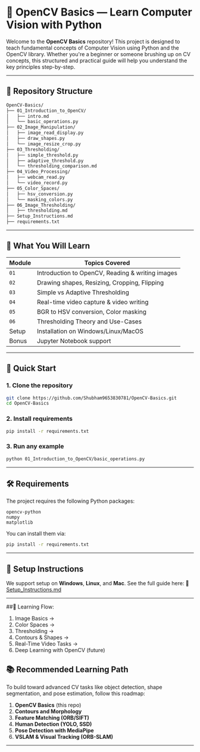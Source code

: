 
# 🧠 OpenCV Basics — Learn Computer Vision with Python

Welcome to the **OpenCV Basics** repository! This project is designed to teach fundamental concepts of Computer Vision using Python and the OpenCV library. Whether you're a beginner or someone brushing up on CV concepts, this structured and practical guide will help you understand the key principles step-by-step.

---

## 📂 Repository Structure

```bash
OpenCV-Basics/
├── 01_Introduction_to_OpenCV/
│   ├── intro.md
│   └── basic_operations.py
├── 02_Image_Manipulation/
│   ├── image_read_display.py
│   ├── draw_shapes.py
│   └── image_resize_crop.py
├── 03_Thresholding/
│   ├── simple_threshold.py
│   ├── adaptive_threshold.py
│   └── thresholding_comparison.md
├── 04_Video_Processing/
│   ├── webcam_read.py
│   └── video_record.py
├── 05_Color_Spaces/
│   ├── hsv_conversion.py
│   └── masking_colors.py
├── 06_Image_Thresholding/
│   ├── thresholding.md
├── Setup_Instructions.md
├── requirements.txt
```

---

## 📌 What You Will Learn

| Module | Topics Covered                                   |
| ------ | ------------------------------------------------ |
| `01`   | Introduction to OpenCV, Reading & writing images |
| `02`   | Drawing shapes, Resizing, Cropping, Flipping     |
| `03`   | Simple vs Adaptive Thresholding                  |
| `04`   | Real-time video capture & video writing          |
| `05`   | BGR to HSV conversion, Color masking             |
| `06`   | Thresholding Theory and Use-Cases                |
| Setup  | Installation on Windows/Linux/MacOS              |
| Bonus  | Jupyter Notebook support                         |

---

## 🚀 Quick Start

### 1. Clone the repository

```bash
git clone https://github.com/Shubham9653830781/OpenCV-Basics.git
cd OpenCV-Basics
```

### 2. Install requirements

```bash
pip install -r requirements.txt
```

### 3. Run any example

```bash
python 01_Introduction_to_OpenCV/basic_operations.py
```

---

## 🛠️ Requirements

The project requires the following Python packages:

```
opencv-python
numpy
matplotlib
```

You can install them via:

```bash
pip install -r requirements.txt
```

---

## 🧰 Setup Instructions

We support setup on **Windows**, **Linux**, and **Mac**. See the full guide here:
📄 [Setup\_Instructions.md](./opencv-basics-guide/opencv-basics-guide/setup_instructions.md)

---

##🧭 Learning Flow:
1. Image Basics → 
2. Color Spaces → 
3. Thresholding → 
4. Contours & Shapes → 
5. Real-Time Video Tasks →
6. Deep Learning with OpenCV (future)


## 📚 Recommended Learning Path

To build toward advanced CV tasks like object detection, shape segmentation, and pose estimation, follow this roadmap:

1. **OpenCV Basics** (this repo)
2. **Contours and Morphology**
3. **Feature Matching (ORB/SIFT)**
4. **Human Detection (YOLO, SSD)**
5. **Pose Detection with MediaPipe**
6. **VSLAM & Visual Tracking (ORB-SLAM)**


---


